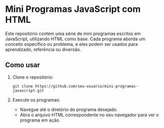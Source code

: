 <h1>Mini Programas JavaScript com HTML</h1>
    <p>Este repositório contém uma série de mini programas escritos em JavaScript, utilizando HTML como base. Cada programa aborda um conceito específico ou problema, e eles podem ser usados para aprendizado, referência ou diversão.</p>
    <h2>Como usar</h2>
    <ol>
        <li>Clone o repositório:</li>
        <pre><code>git clone https://github.com/seu-usuario/mini-programas-javascript.git</code></pre>
        <li>Execute os programas:</li>
        <ul>
            <li>Navegue até o diretório do programa desejado.</li>
            <li>Abra o arquivo HTML correspondente no seu navegador para ver o programa em ação.</li>
        </ul>
    </ol>
